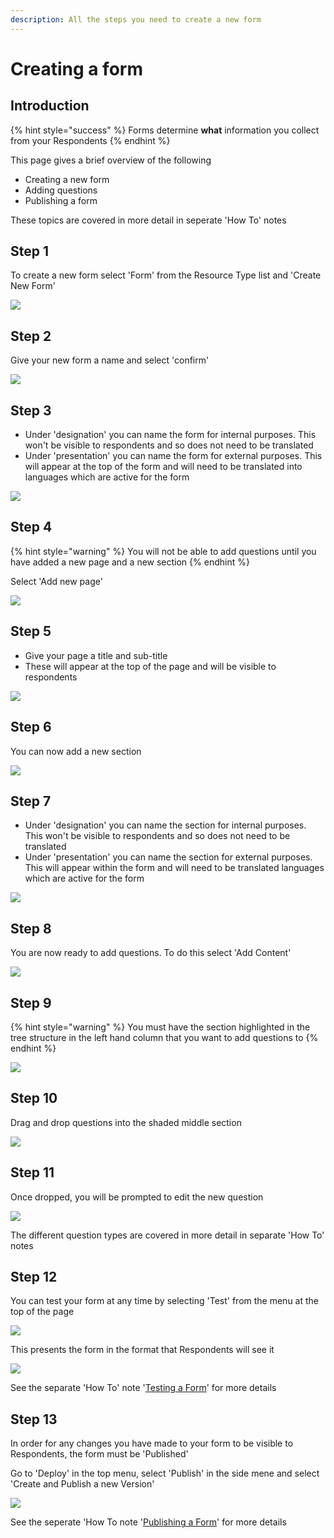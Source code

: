 ```yaml
---
description: All the steps you need to create a new form
---
```


# Creating a form

## Introduction

{% hint style="success" %}
Forms determine **what** information you collect from your Respondents
{% endhint %}

This page gives a brief overview of the following

* Creating a new form
* Adding questions
* Publishing a form

These topics are covered in more detail in seperate 'How To' notes

## Step 1

To create a new form select 'Form' from the Resource Type list and 'Create New Form'

![](<../../.gitbook/assets/image (320).png>)

## Step 2

Give your new form a name and select 'confirm'

![](<../../.gitbook/assets/image (321) (1).png>)

## Step 3

* Under 'designation' you can name the form for internal purposes.  This won't be visible to respondents and so does not need to be translated
* Under 'presentation' you can name the form for external purposes.  This will appear at the top of the form and will need to be translated into languages which are active for the form

![](<../../.gitbook/assets/image (317).png>)

## Step 4

{% hint style="warning" %}
You will not be able to add questions until you have added a new page and a new section
{% endhint %}

Select 'Add new page'

![](<../../.gitbook/assets/image (301) (1).png>)

## Step 5

* Give your page a title and sub-title
* These will appear at the top of the page and will be visible to respondents

![](<../../.gitbook/assets/image (313).png>)

## Step 6

You can now add a new section

![](<../../.gitbook/assets/image (318).png>)

## Step 7

* Under 'designation' you can name the section for internal purposes.  This won't be visible to respondents and so does not need to be translated
* Under 'presentation' you can name the section for external purposes.  This will appear within the form and will need to be translated languages which are active for the form

![](<../../.gitbook/assets/image (303) (1) (1).png>)

## Step 8

You are now ready to add questions.  To do this select 'Add Content'

![](<../../.gitbook/assets/image (312).png>)

## Step 9

{% hint style="warning" %}
You must have the section highlighted in the tree structure in the left hand column that you want to add questions to
{% endhint %}

![](<../../.gitbook/assets/image (311).png>)

## Step 10

Drag and drop questions into the shaded middle section

![](<../../.gitbook/assets/image (300).png>)

## Step 11

Once dropped, you will be prompted to edit the new question&#x20;

![](<../../.gitbook/assets/image (302).png>)

The different question types are covered in more detail in separate 'How To' notes

## Step 12

You can test your form at any time by selecting 'Test' from the menu at the top of the page

![](<../../.gitbook/assets/image (324).png>)

This presents the form in the format that Respondents will see it

![](<../../.gitbook/assets/image (301).png>)

See the separate 'How To' note '[Testing a Form](https://app.gitbook.com/o/-LCmmrbb3mPcyvxukobx/s/-LDglCKkoaiLL-wpvCjA/c/kjEpt7kq2p2GIogt0eWt/how-to-guides/forms/testing-a-form)' for more details

## Step 13

In order for any changes you have made to your form to be visible to Respondents, the form must be 'Published'

Go to 'Deploy' in the top menu, select 'Publish' in the side mene and select 'Create and Publish a new Version'&#x20;

&#x20;

![](<../../.gitbook/assets/image (322).png>)

See the seperate 'How To note '[Publishing a Form](https://app.gitbook.com/o/-LCmmrbb3mPcyvxukobx/s/-LDglCKkoaiLL-wpvCjA/c/kjEpt7kq2p2GIogt0eWt/how-to-guides/forms/publishing-a-form)' for more details
